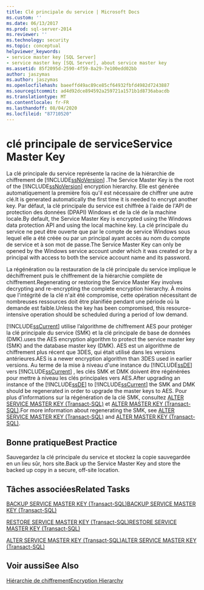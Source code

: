 ```yaml
---
title: Clé principale du service | Microsoft Docs
ms.custom: ''
ms.date: 06/13/2017
ms.prod: sql-server-2014
ms.reviewer: ''
ms.technology: security
ms.topic: conceptual
helpviewer_keywords:
- service master key [SQL Server]
- service master key [SQL Server], about service master key
ms.assetid: 85f2095d-2590-4f59-8a29-7e100edd02bb
author: jaszymas
ms.author: jaszymas
ms.openlocfilehash: baeeffd49ac89ce85cf64932fbfd4982d7243887
ms.sourcegitcommit: ad4d92dce894592a259721a1571b1d8736abacdb
ms.translationtype: MT
ms.contentlocale: fr-FR
ms.lasthandoff: 08/04/2020
ms.locfileid: "87710520"
---
```

# <a name="service-master-key"></a><span data-ttu-id="402f2-102">clé principale de service</span><span class="sxs-lookup"><span data-stu-id="402f2-102">Service Master Key</span></span>
  <span data-ttu-id="402f2-103">La clé principale du service représente la racine de la hiérarchie de chiffrement de [!INCLUDE[ssNoVersion](../../../includes/ssnoversion-md.md)] .</span><span class="sxs-lookup"><span data-stu-id="402f2-103">The Service Master Key is the root of the [!INCLUDE[ssNoVersion](../../../includes/ssnoversion-md.md)] encryption hierarchy.</span></span> <span data-ttu-id="402f2-104">Elle est générée automatiquement la première fois qu'il est nécessaire de chiffrer une autre clé.</span><span class="sxs-lookup"><span data-stu-id="402f2-104">It is generated automatically the first time it is needed to encrypt another key.</span></span> <span data-ttu-id="402f2-105">Par défaut, la clé principale du service est chiffrée à l'aide de l'API de protection des données (DPAPI) Windows et de la clé de la machine locale.</span><span class="sxs-lookup"><span data-stu-id="402f2-105">By default, the Service Master Key is encrypted using the Windows data protection API and using the local machine key.</span></span> <span data-ttu-id="402f2-106">La clé principale du service ne peut être ouverte que par le compte de service Windows sous lequel elle a été créée ou par un principal ayant accès au nom du compte de service et à son mot de passe.</span><span class="sxs-lookup"><span data-stu-id="402f2-106">The Service Master Key can only be opened by the Windows service account under which it was created or by a principal with access to both the service account name and its password.</span></span>  
  
 <span data-ttu-id="402f2-107">La régénération ou la restauration de la clé principale du service implique le déchiffrement puis le chiffrement de la hiérarchie complète de chiffrement.</span><span class="sxs-lookup"><span data-stu-id="402f2-107">Regenerating or restoring the Service Master Key involves decrypting and re-encrypting the complete encryption hierarchy.</span></span> <span data-ttu-id="402f2-108">À moins que l'intégrité de la clé n'ait été compromise, cette opération nécessitant de nombreuses ressources doit être planifiée pendant une période où la demande est faible.</span><span class="sxs-lookup"><span data-stu-id="402f2-108">Unless the key has been compromised, this resource-intensive operation should be scheduled during a period of low demand.</span></span>  
  
 [!INCLUDE[ssCurrent](../../../includes/sscurrent-md.md)] <span data-ttu-id="402f2-109">utilise l’algorithme de chiffrement AES pour protéger la clé principale du service (SMK) et la clé principale de base de données (DMK).</span><span class="sxs-lookup"><span data-stu-id="402f2-109">uses the AES encryption algorithm to protect the service master key (SMK) and the database master key (DMK).</span></span> <span data-ttu-id="402f2-110">AES est un algorithme de chiffrement plus récent que 3DES, qui était utilisé dans les versions antérieures.</span><span class="sxs-lookup"><span data-stu-id="402f2-110">AES is a newer encryption algorithm than 3DES used in earlier versions.</span></span> <span data-ttu-id="402f2-111">Au terme de la mise à niveau d'une instance du [!INCLUDE[ssDE](../../../includes/ssde-md.md)] vers [!INCLUDE[ssCurrent](../../../includes/sscurrent-md.md)] , les clés SMK et DMK doivent être régénérées pour mettre à niveau les clés principales vers AES.</span><span class="sxs-lookup"><span data-stu-id="402f2-111">After upgrading an instance of the [!INCLUDE[ssDE](../../../includes/ssde-md.md)] to [!INCLUDE[ssCurrent](../../../includes/sscurrent-md.md)] the SMK and DMK should be regenerated in order to upgrade the master keys to AES.</span></span> <span data-ttu-id="402f2-112">Pour plus d’informations sur la régénération de la clé SMK, consultez [ALTER SERVICE MASTER KEY &#40;Transact-SQL&#41;](/sql/t-sql/statements/alter-service-master-key-transact-sql) et [ALTER MASTER KEY &#40;Transact-SQL&#41;](/sql/t-sql/statements/alter-master-key-transact-sql).</span><span class="sxs-lookup"><span data-stu-id="402f2-112">For more information about regenerating the SMK, see [ALTER SERVICE MASTER KEY &#40;Transact-SQL&#41;](/sql/t-sql/statements/alter-service-master-key-transact-sql) and [ALTER MASTER KEY &#40;Transact-SQL&#41;](/sql/t-sql/statements/alter-master-key-transact-sql).</span></span>  
  
## <a name="best-practice"></a><span data-ttu-id="402f2-113">Bonne pratique</span><span class="sxs-lookup"><span data-stu-id="402f2-113">Best Practice</span></span>  
 <span data-ttu-id="402f2-114">Sauvegardez la clé principale du service et stockez la copie sauvegardée en un lieu sûr, hors site.</span><span class="sxs-lookup"><span data-stu-id="402f2-114">Back up the Service Master Key and store the backed up copy in a secure, off-site location.</span></span>  
  
## <a name="related-tasks"></a><span data-ttu-id="402f2-115">Tâches associées</span><span class="sxs-lookup"><span data-stu-id="402f2-115">Related Tasks</span></span>  
 [<span data-ttu-id="402f2-116">BACKUP SERVICE MASTER KEY &#40;Transact-SQL&#41;</span><span class="sxs-lookup"><span data-stu-id="402f2-116">BACKUP SERVICE MASTER KEY &#40;Transact-SQL&#41;</span></span>](/sql/t-sql/statements/backup-service-master-key-transact-sql)  
  
 [<span data-ttu-id="402f2-117">RESTORE SERVICE MASTER KEY &#40;Transact-SQL&#41;</span><span class="sxs-lookup"><span data-stu-id="402f2-117">RESTORE SERVICE MASTER KEY &#40;Transact-SQL&#41;</span></span>](/sql/t-sql/statements/restore-service-master-key-transact-sql)  
  
 [<span data-ttu-id="402f2-118">ALTER SERVICE MASTER KEY &#40;Transact-SQL&#41;</span><span class="sxs-lookup"><span data-stu-id="402f2-118">ALTER SERVICE MASTER KEY &#40;Transact-SQL&#41;</span></span>](/sql/t-sql/statements/alter-service-master-key-transact-sql)  
  
## <a name="see-also"></a><span data-ttu-id="402f2-119">Voir aussi</span><span class="sxs-lookup"><span data-stu-id="402f2-119">See Also</span></span>  
 [<span data-ttu-id="402f2-120">Hiérarchie de chiffrement</span><span class="sxs-lookup"><span data-stu-id="402f2-120">Encryption Hierarchy</span></span>](encryption-hierarchy.md)  
  
  
